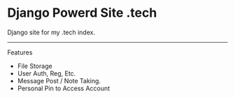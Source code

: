 # Django Powerd Site .tech
Django site for my .tech index.

---
Features
- File Storage
- User Auth, Reg, Etc.
- Message Post / Note Taking.
- Personal Pin to Access Account
